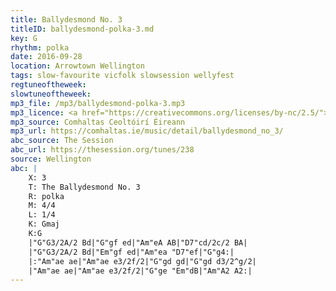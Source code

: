 ```yaml
---
title: Ballydesmond No. 3
titleID: ballydesmond-polka-3.md
key: G
rhythm: polka
date: 2016-09-28
location: Arrowtown Wellington
tags: slow-favourite vicfolk slowsession wellyfest
regtuneoftheweek:
slowtuneoftheweek:
mp3_file: /mp3/ballydesmond-polka-3.mp3
mp3_licence: <a href="https://creativecommons.org/licenses/by-nc/2.5/">CC-BY-NC-2.5</a>
mp3_source: Comhaltas Ceoltóirí Éireann
mp3_url: https://comhaltas.ie/music/detail/ballydesmond_no_3/
abc_source: The Session
abc_url: https://thesession.org/tunes/238
source: Wellington
abc: |
    X: 3
    T: The Ballydesmond No. 3
    R: polka
    M: 4/4
    L: 1/4
    K: Gmaj
    K:G
    |"G"G3/2A/2 Bd|"G"gf ed|"Am"eA AB|"D7"cd/2c/2 BA|
    |"G"G3/2A/2 Bd|"Em"gf ed|"Am"ea "D7"ef|"G"g4:|
    |:"Am"ae ae|"Am"ae e3/2f/2|"G"gd gd|"G"gd d3/2^g/2|
    |"Am"ae ae|"Am"ae e3/2f/2|"G"ge "Em"dB|"Am"A2 A2:|
---
```

